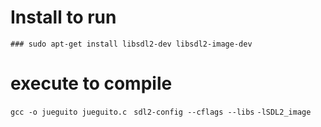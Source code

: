 # Install to run

`### sudo apt-get install libsdl2-dev libsdl2-image-dev`

# execute to compile

`gcc -o jueguito jueguito.c ` ``sdl2-config --cflags --libs`` `-lSDL2_image`


